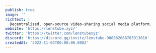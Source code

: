 ```yaml
---
publish: true
image: ''
richtext: |
  Decentralized, open-source video-sharing social media platform.
website: 'https://lenstube.xyz/'
twitter: 'https://twitter.com/lenstubexyz'
discord: 'https://discord.gg/invite/lenstube-980882088783913010'
createdAt: '2022-11-04T00:00:00.000Z'
---
```


